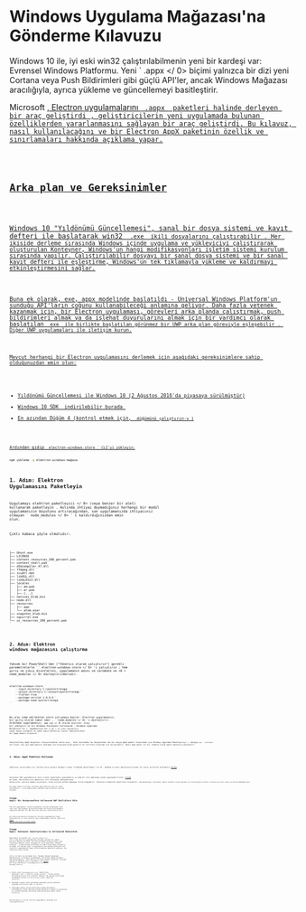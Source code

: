 # Windows Uygulama Mağazası'na Gönderme Kılavuzu

Windows 10 ile, iyi eski win32 çalıştırılabilmenin yeni bir kardeşi var: Evrensel Windows Platformu. Yeni ` .appx </ 0> biçimi yalnızca bir dizi yeni
Cortana veya Push Bildirimleri gibi güçlü API'ler, ancak Windows Mağazası aracılığıyla, ayrıca yükleme ve güncellemeyi basitleştirir.</p>

<p>Microsoft <a href="https://github.com/catalystcode/electron-windows-store">, Electron uygulamalarını <code> .appx </ 1> paketleri halinde derleyen bir araç geliştirdi </ 0>, geliştiricilerin yeni uygulamada bulunan özelliklerden yararlanmasını sağlayan bir araç geliştirdi. Bu kılavuz, nasıl kullanılacağını ve bir Electron AppX paketinin özellik ve sınırlamaları hakkında açıklama yapar.</p>

<h2>Arka plan ve Gereksinimler</h2>

<p>Windows 10 "Yıldönümü Güncellemesi", sanal bir dosya sistemi ve kayıt defteri ile başlatarak win32 <code> .exe </ 0> ikili dosyalarını çalıştırabilir . Her ikiside derleme sırasında Windows içinde uygulama ve yükleyiciyi çalıştırarak oluşturulan Konteyner, Windows'un hangi modifikasyonları işletim sistemi kurulum sırasında yapılır. Çalıştırılabilir dosyayı bir sanal dosya sistemi ve bir sanal kayıt defteri ile eşleştirme, Windows'un tek tıklamayla yükleme ve kaldırmayı etkinleştirmesini sağlar.</p>

<p>Buna ek olarak, exe, appx modelinde başlatıldı - Universal Windows Platform'un sunduğu API'ların çoğunu kullanabileceği anlamına geliyor. Daha fazla yetenek kazanmak için, bir Electron uygulaması, görevleri arka planda çalıştırmak, push bildirimleri almak ya da işlehat duyurularını almak için bir yardımcı olarak başlatılan <code> exe </ 0> ile birlikte başlatılan görünmez bir UWP arka plan göreviyle eşleşebilir . Diğer UWP uygulamaları ile iletişim kurun.</p>

<p>Mevcut herhangi bir Electron uygulamasını derlemek için aşağıdaki gereksinimlere sahip olduğunuzdan emin olun:</p>

<ul>
<li>Yıldönümü Güncellemesi ile Windows 10 (2 Ağustos 2016'da piyasaya sürülmüştür)</li>
<li>Windows 10 SDK <a href="https://developer.microsoft.com/en-us/windows/downloads/windows-10-sdk"> indirilebilir burada </ 0></li>
<li>En azından Düğüm 4 (kontrol etmek için, <code> düğümünü çalıştırın-v </ 0>)</li>
</ul>

<p>Ardından gidip <code> electron-windows-store ` CLI'yi yükleyin:

```sh
npm yükleme -g elektron-windows-mağaza
```

## 1. Adım: Elektron Uygulamasını Paketleyin

Uygulamayı  elektron paketleyici </ 0> (veya benzer bir alet) kullanarak paketleyin . Aslında ihtiyaç duymadığınız herhangi bir modül uygulamanızın boyutunu artıracağından, son uygulamanızda ihtiyacınız olmayan ` node_modules </ 0> ' i kaldırdığınızdan emin olun.</p>

<p>Çıktı kabaca şöyle olmalıdır:</p>

<pre><code class="text">├── Ghost.exe
├── LICENSE
├── content_resources_200_percent.pak
├── content_shell.pak
├── d3dcompiler_47.dll
├── ffmpeg.dll
├── icudtl.dat
├── libEGL.dll
├── libGLESv2.dll
├── locales
│   ├── am.pak
│   ├── ar.pak
│   ├── [...]
├── natives_blob.bin
├── node.dll
├── resources
│   ├── app
│   └── atom.asar
├── snapshot_blob.bin
├── squirrel.exe
└── ui_resources_200_percent.pak
`</pre> 

## 2. Adım: Elektron windows mağazasını çalıştırma

Yüksek bir PowerShell'den ("Yönetici olarak çalıştırın") gerekli parametrelerle `` electron-windows-store </ 0> 'i çalıştırın ; hem giriş ve çıkış dizinlerini, uygulamanın adını ve sürümünü ve
 <0 > node_modules </ 0> düzleştirilmelidir.</p>

<pre><code class="powershell">electron-windows-store `
    --input-directory C:\myelectronapp `
    --output-directory C:\output\myelectronapp `
    --flatten true `
    --package-version 1.0.0.0 `
    --package-name myelectronapp
``</pre> 

Bu araç idam edildikten sonra çalışmaya başlar: Electron uygulamanızı bir giriş olarak kabul eder , ` node_modules </ 0> 'i düzleştirir. Ardından uygulamanızı <code> app.zip </ 0> olarak arşivler.
Araç, bir yükleyici ve bir Windows Konteyner kullanarak , Windows Uygulama Bildirisi'ni ( <code> AppXManifest.xml </ 0> ) ve çıktı dosyanızın sanal dosya sistemini ve sanal kayıt defterini içeren "genişletilmiş" bir AppX paketi oluşturur.</p>

<p>Genişletilmiş AppX dosyaları oluşturulduktan sonra araç , disk üzerindeki bu dosyalardan tek bir dosya AppX paketi oluşturmak için Windows Uygulama Paketleyiciyi ( <code> MakeAppx.exe </ 0> ) kullanır.
Son olarak, araç yeni AppX paketini imzalamak için bilgisayarınızda güvenilir bir sertifika oluşturmak için kullanılabilir. İmzalı AppX paketi ile CLI, otomatik olarak paketi makinenize yükleyebilir.</p>

<h2>3. Adım: AppX Paketini Kullanma</h2>

<p>Paketinizi çalıştırmak için, kullanıcıların gerekir Windows'u sözde "Yıldönümü Güncellemesi" ile 10 - Windows'un nasıl güncelleştirileceği ile ilgili ayrıntılar bulunabilir <a href="https://blogs.windows.com/windowsexperience/2016/08/02/how-to-get-the-windows-10-anniversary-update">Burada</a>.</p>

<p>Geleneksel UWP uygulamalarına karşı olarak, paketlenmiş uygulamaların şu anda bir elle doğrulama işlemi uygulayabilirsiniz. <a href="https://developer.microsoft.com/en-us/windows/projects/campaigns/desktop-bridge">burada</a>.
Bu arada, tüm kullanıcılar paketinizi çift tıklatarak yükleyebilecek,
Dolayısıyla, yalnızca mağaza arıyorsanız, kolay kurulum yöntemi mağazaya teslim olmayabilir. Yönetilen ortamlarda (genellikle işletmeler), <code>Add-AppxPackage` [PowerShell Cmdlet otomatik olarak yüklemek için kullanılabilir](https://technet.microsoft.com/en-us/library/hh856048.aspx).

Bir diğer önemli kısıtlama, derlenmiş AppX paketinin hala bir win32 yürütülebilir - ve bu nedenle Xbox, HoloLens veya Telefonlar üzerinde çalışmaz.

## İsteğe bağlı: Bir BackgroundTask kullanarak UWP Özellikleri Ekle

Electron uygulamanızı; bildirim gönderme, Cortana entegrasyonu veya canlı karo gibi Windows 10 özelliklerinden tam olarak yararlanmanızı sağlayacak görünmez bir UWP arka plan göreviyle eşleştirebilirsiniz.

Bir arka plan görevini kullanan bir Electron uygulamasının toast bildirimlerini ve canlı karoları nasıl gönderdiğini kontrol etmek için, [check out the Microsoft-provided sample](https://github.com/felixrieseberg/electron-uwp-background).

## İsteğe bağlı: Konteyner Sanallaştırması'nı kullanarak Dönüştürün

AppX paketi oluşturmak için, `electron-windows-store` CLI'si çoğu Electron uygulamasında çalışması gereken bir şablon kullanır. Bununla birlikte, bir özel kurulumcu kullanıyorsanız veya oluşturulan paketle ilgili herhangi bir sorun yaşarsanız, Windows Container - içinde derleme kullanarak bir paket oluşturmaya çalışabilir, bu modda, CLI yükleme yapar ve uygulamanızı boş Windows Konteynerın'da çalıştırır uygulamanızın hangi işletim modülüne değişiklik yaptığını tam olarak belirleme sistemi.

CLI'yi ilk defa çalıştırmadan önce, "Windows Masaüstü Uygulama Dönüştürücüsü" nü kurmanız gerekmektedir. Bu birkaç dakika alacaktır, ama endişelenmeyin - bunu yalnızca bir defa yapmanız gerekiyor. Karşıdan yükleme ve Masaüstü çeviri uygulaması için [burası](https://www.microsoft.com/en-us/download/details.aspx?id=51691). İki dosya alacaksınız: `DesktopAppConverter.zip` ve `BaseImage-14316.wim`.

1. Zipten çıkar `DesktopAppConverter.zip`. Yükseltilmiş Powershell' den ( "yönetici olarak çalıştır", sistem yürütme politikanızın bize izin vermesini sağlayın. Bu şekilde Çalıştırmak istediğimiz herşeyi `Set-ExecutionPolicy bypass` çağırarak çalıştırır.
2. Konumdaki windows temel görünümünü görmezden gelerek masaüstü uygulama çeviricisini indir ve çalıştır.
3. Yukarıdaki komutu çalıştırdığınızda yeniden başlatmanız istendiğinde, lütfen makineyi yeniden başlatın ve başarılı gerçekleşen bir yeniden başlatma sonrasında yukarıda bulunan komutu tekrar çalıştırın.

Kurulum başarılı olursa, Electron uygulamanızı derlemek için ilerleyebilirsiniz.